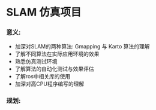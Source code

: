 # SLAM 仿真项目
### 意义: 
- 加深对SLAM的两种算法: Gmapping 与 Karto 算法的理解
- 了解不同算法在实际应用环境的效果
- 熟悉仿真测试环境
- 了解算法的自动化测试与效果评估
- 了解ros中相关库的使用
- 加深对高CPU程序编写的理解
### 规划:


